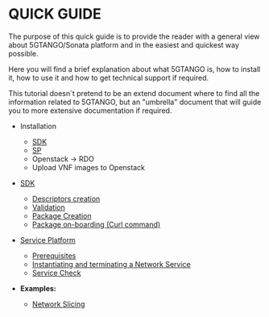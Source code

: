 # QUICK GUIDE

The purpose of this quick guide is to provide the reader with a general view about 5GTANGO/Sonata platform and in the easiest and quickest way possible.

Here you will find a brief explanation about what 5GTANGO is, how to install it, how to use it and how to get technical support if required.

This tutorial doesn´t pretend to be an extend document where to find all the information related to 5GTANGO, but an "umbrella" document that will guide you to more extensive documentation if required.

* Installation
  * [SDK](/sdk-installation)
  * [SP](/sp-installation)
  * Openstack -> RDO
  * Upload VNF images to Openstack
  
* [SDK](/sdk)
  * [Descriptors creation](/sdk#descriptors-creation)
  * [Validation](/sdk#validation)
  * [Package Creation](/sdk#package-creation)
  * [Package on-boarding (Curl command)](/sdk#package-on-boarding)
  
* [Service Platform](/sp)
  * [Prerequisites](/sp#prerequisites)
  * [Instantiating and terminating a Network Service](/sp#instantiating-and-terminating-a-network-service)
  * [Service Check](/sp#service-check)

* **Examples:**
    * [Network Slicing](/slicing)